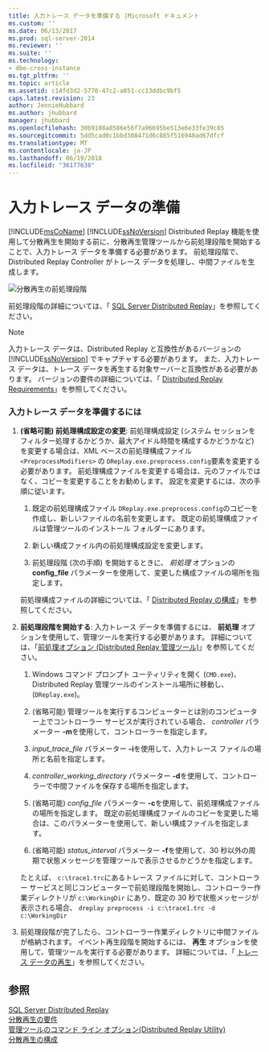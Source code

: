 ```yaml
---
title: 入力トレース データを準備する |Microsoft ドキュメント
ms.custom: ''
ms.date: 06/13/2017
ms.prod: sql-server-2014
ms.reviewer: ''
ms.suite: ''
ms.technology:
- dbe-cross-instance
ms.tgt_pltfrm: ''
ms.topic: article
ms.assetid: c14fd3d2-5770-47c2-a851-cc13ddbc9bf5
caps.latest.revision: 23
author: JennieHubbard
ms.author: jhubbard
manager: jhubbard
ms.openlocfilehash: 30b9108a8586e56f7a96695be513e6e33fe39c85
ms.sourcegitcommit: 5dd5cad0c1bbd308471d6c885f516948ad67dfcf
ms.translationtype: MT
ms.contentlocale: ja-JP
ms.lasthandoff: 06/19/2018
ms.locfileid: "36177638"
---
```

# <a name="prepare-the-input-trace-data"></a>入力トレース データの準備
  [!INCLUDE[msCoName](../../includes/msconame-md.md)] [!INCLUDE[ssNoVersion](../../../includes/ssnoversion-md.md)] Distributed Replay 機能を使用して分散再生を開始する前に、分散再生管理ツールから前処理段階を開始することで、入力トレース データを準備する必要があります。 前処理段階で、Distributed Replay Controller がトレース データを処理し、中間ファイルを生成します。  
  
 ![分散再生の前処理段階](../../database-engine/media/preprocess.gif "分散再生の前処理段階")  
  
 前処理段階の詳細については、「 [SQL Server Distributed Replay](sql-server-distributed-replay.md)」を参照してください。  
  
> [!NOTE]  
>  入力トレース データは、Distributed Replay と互換性があるバージョンの [!INCLUDE[ssNoVersion](../../../includes/ssnoversion-md.md)] でキャプチャする必要があります。 また、入力トレース データは、トレース データを再生する対象サーバーと互換性がある必要があります。 バージョンの要件の詳細については、「 [Distributed Replay Requirements](distributed-replay-requirements.md)」を参照してください。  
  
### <a name="to-prepare-the-input-trace-data"></a>入力トレース データを準備するには  
  
1.  **(省略可能) 前処理構成設定の変更**: 前処理構成設定 (システム セッションをフィルター処理するかどうか、最大アイドル時間を構成するかどうかなど) を変更する場合は、XML ベースの前処理構成ファイル `<PreprocessModifiers>` の `DReplay.exe.preprocess.config`要素を変更する必要があります。 前処理構成ファイルを変更する場合は、元のファイルではなく、コピーを変更することをお勧めします。 設定を変更するには、次の手順に従います。  
  
    1.  既定の前処理構成ファイル `DReplay.exe.preprocess.config`のコピーを作成し、新しいファイルの名前を変更します。 既定の前処理構成ファイルは管理ツールのインストール フォルダーにあります。  
  
    2.  新しい構成ファイル内の前処理構成設定を変更します。  
  
    3.  前処理段階 (次の手順) を開始するときに、 *前処理* オプションの **config_file** パラメーターを使用して、変更した構成ファイルの場所を指定します。  
  
     前処理構成ファイルの詳細については、「 [Distributed Replay の構成](configure-distributed-replay.md)」を参照してください。  
  
2.  **前処理段階を開始する**: 入力トレース データを準備するには、 **前処理** オプションを使用して、管理ツールを実行する必要があります。 詳細については、「[前処理オプション &#40;Distributed Replay 管理ツール&#41;](preprocess-option-distributed-replay-administration-tool.md)」を参照してください。  
  
    1.  Windows コマンド プロンプト ユーティリティを開く (`CMD.exe`)、Distributed Replay 管理ツールのインストール場所に移動し、(`DReplay.exe`)。  
  
    2.  (省略可能) 管理ツールを実行するコンピューターとは別のコンピューター上でコントローラー サービスが実行されている場合、 *controller* パラメーター **-m**を使用して、コントローラーを指定します。  
  
    3.  *input_trace_file* パラメーター **-i**を使用して、入力トレース ファイルの場所と名前を指定します。  
  
    4.  *controller_working_directory* パラメーター **-d**を使用して、コントローラーで中間ファイルを保存する場所を指定します。  
  
    5.  (省略可能) *config_file* パラメーター **-c**を使用して、前処理構成ファイルの場所を指定します。 既定の前処理構成ファイルのコピーを変更した場合は、このパラメーターを使用して、新しい構成ファイルを指定します。  
  
    6.  (省略可能) *status_interval* パラメーター **-f**を使用して、30 秒以外の周期で状態メッセージを管理ツールで表示させるかどうかを指定します。  
  
     たとえば、 `c:\trace1.trc`にあるトレース ファイルに対して、コントローラー サービスと同じコンピューターで前処理段階を開始し、コントローラー作業ディレクトリが `c:\WorkingDir` にあり、既定の 30 秒で状態メッセージが表示される場合、 `dreplay preprocess -i c:\trace1.trc -d c:\WorkingDir`  
  
3.  前処理段階が完了したら、コントローラー作業ディレクトリに中間ファイルが格納されます。 イベント再生段階を開始するには、 **再生** オプションを使用して、管理ツールを実行する必要があります。 詳細については、「 [トレース データの再生](replay-trace-data.md)」を参照してください。  
  
## <a name="see-also"></a>参照  
 [SQL Server Distributed Replay](sql-server-distributed-replay.md)   
 [分散再生の要件](distributed-replay-requirements.md)   
 [管理ツールのコマンド ライン オプション&#40;Distributed Replay Utility&#41;](administration-tool-command-line-options-distributed-replay-utility.md)   
 [分散再生の構成](configure-distributed-replay.md)  
  
  